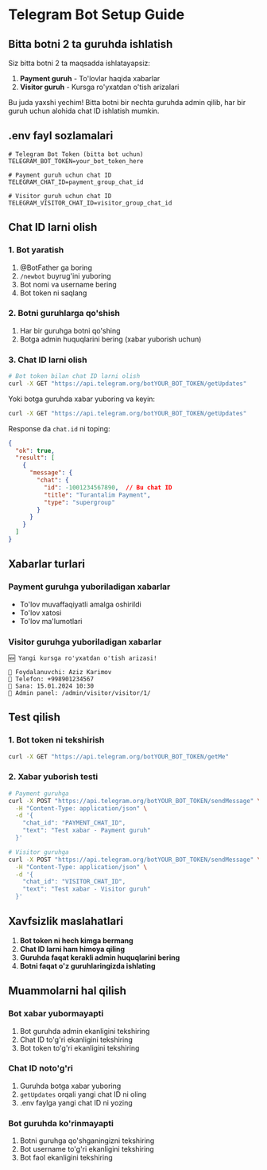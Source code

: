 # Telegram Bot Setup Guide

## Bitta botni 2 ta guruhda ishlatish

Siz bitta botni 2 ta maqsadda ishlatayapsiz:
1. **Payment guruh** - To'lovlar haqida xabarlar
2. **Visitor guruh** - Kursga ro'yxatdan o'tish arizalari

Bu juda yaxshi yechim! Bitta botni bir nechta guruhda admin qilib, har bir guruh uchun alohida chat ID ishlatish mumkin.

## .env fayl sozlamalari

```env
# Telegram Bot Token (bitta bot uchun)
TELEGRAM_BOT_TOKEN=your_bot_token_here

# Payment guruh uchun chat ID
TELEGRAM_CHAT_ID=payment_group_chat_id

# Visitor guruh uchun chat ID  
TELEGRAM_VISITOR_CHAT_ID=visitor_group_chat_id
```

## Chat ID larni olish

### 1. Bot yaratish
1. @BotFather ga boring
2. `/newbot` buyrug'ini yuboring
3. Bot nomi va username bering
4. Bot token ni saqlang

### 2. Botni guruhlarga qo'shish
1. Har bir guruhga botni qo'shing
2. Botga admin huquqlarini bering (xabar yuborish uchun)

### 3. Chat ID larni olish
```bash
# Bot token bilan chat ID larni olish
curl -X GET "https://api.telegram.org/botYOUR_BOT_TOKEN/getUpdates"
```

Yoki botga guruhda xabar yuboring va keyin:
```bash
curl -X GET "https://api.telegram.org/botYOUR_BOT_TOKEN/getUpdates"
```

Response da `chat.id` ni toping:
```json
{
  "ok": true,
  "result": [
    {
      "message": {
        "chat": {
          "id": -1001234567890,  // Bu chat ID
          "title": "Turantalim Payment",
          "type": "supergroup"
        }
      }
    }
  ]
}
```

## Xabarlar turlari

### Payment guruhga yuboriladigan xabarlar
- To'lov muvaffaqiyatli amalga oshirildi
- To'lov xatosi
- To'lov ma'lumotlari

### Visitor guruhga yuboriladigan xabarlar
```
🆕 Yangi kursga ro'yxatdan o'tish arizasi!

👤 Foydalanuvchi: Aziz Karimov
📱 Telefon: +998901234567
📅 Sana: 15.01.2024 10:30
🔗 Admin panel: /admin/visitor/visitor/1/
```

## Test qilish

### 1. Bot token ni tekshirish
```bash
curl -X GET "https://api.telegram.org/botYOUR_BOT_TOKEN/getMe"
```

### 2. Xabar yuborish testi
```bash
# Payment guruhga
curl -X POST "https://api.telegram.org/botYOUR_BOT_TOKEN/sendMessage" \
  -H "Content-Type: application/json" \
  -d '{
    "chat_id": "PAYMENT_CHAT_ID",
    "text": "Test xabar - Payment guruh"
  }'

# Visitor guruhga  
curl -X POST "https://api.telegram.org/botYOUR_BOT_TOKEN/sendMessage" \
  -H "Content-Type: application/json" \
  -d '{
    "chat_id": "VISITOR_CHAT_ID", 
    "text": "Test xabar - Visitor guruh"
  }'
```

## Xavfsizlik maslahatlari

1. **Bot token ni hech kimga bermang**
2. **Chat ID larni ham himoya qiling**
3. **Guruhda faqat kerakli admin huquqlarini bering**
4. **Botni faqat o'z guruhlaringizda ishlating**

## Muammolarni hal qilish

### Bot xabar yubormayapti
1. Bot guruhda admin ekanligini tekshiring
2. Chat ID to'g'ri ekanligini tekshiring
3. Bot token to'g'ri ekanligini tekshiring

### Chat ID noto'g'ri
1. Guruhda botga xabar yuboring
2. `getUpdates` orqali yangi chat ID ni oling
3. .env faylga yangi chat ID ni yozing

### Bot guruhda ko'rinmayapti
1. Botni guruhga qo'shganingizni tekshiring
2. Bot username to'g'ri ekanligini tekshiring
3. Bot faol ekanligini tekshiring
